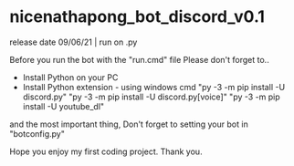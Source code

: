 # nicenathapong_bot_discord_v0.1
release date 09/06/21 | run on .py

Before you run the bot with the "run.cmd" file
Please don't forget to..

- Install Python on your PC
- Install Python extension - using windows cmd
"py -3 -m pip install -U discord.py"
"py -3 -m pip install -U discord.py[voice]"
"py -3 -m pip install -U youtube_dl"

and the most important thing,
Don't forget to setting your bot in "botconfig.py"

Hope you enjoy my first coding project. Thank you.
